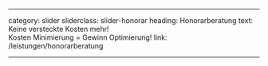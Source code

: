 ---

category: slider
sliderclass: slider-honorar
heading: Honorarberatung
text: Keine versteckte Kosten mehr!<span class='spacer'></span><br /><span class='spacer'></span>Kosten Minimierung = Gewinn Optimierung!
link: /leistungen/honorarberatung

---